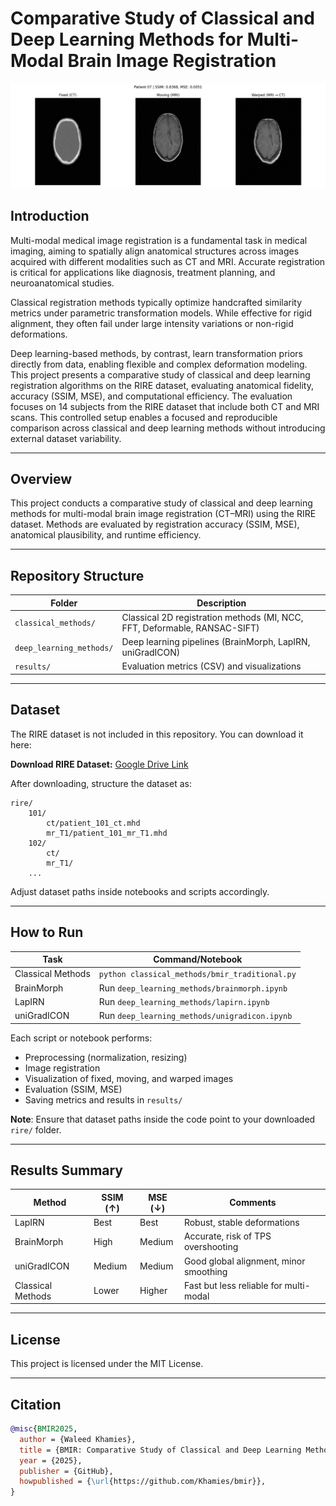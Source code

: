 # Comparative Study of Classical and Deep Learning Methods for Multi-Modal Brain Image Registration
![](./results/LapIRN/visuals/patient_07.png)
## Introduction

Multi-modal medical image registration is a fundamental task in medical imaging, aiming to spatially align anatomical structures across images acquired with different modalities such as CT and MRI. Accurate registration is critical for applications like diagnosis, treatment planning, and neuroanatomical studies.

Classical registration methods typically optimize handcrafted similarity metrics under parametric transformation models. While effective for rigid alignment, they often fail under large intensity variations or non-rigid deformations.

Deep learning-based methods, by contrast, learn transformation priors directly from data, enabling flexible and complex deformation modeling. This project presents a comparative study of classical and deep learning registration algorithms on the RIRE dataset, evaluating anatomical fidelity, accuracy (SSIM, MSE), and computational efficiency. The evaluation focuses on 14 subjects from the RIRE dataset that include both CT and MRI scans. This controlled setup enables a focused and reproducible comparison across classical and deep learning methods without introducing external dataset variability.

------

## Overview

This project conducts a comparative study of classical and deep learning methods for multi-modal brain image registration (CT–MRI) using the RIRE dataset.
Methods are evaluated by registration accuracy (SSIM, MSE), anatomical plausibility, and runtime efficiency.

------

## Repository Structure

| Folder                   | Description                                                  |
| ------------------------ | ------------------------------------------------------------ |
| `classical_methods/`     | Classical 2D registration methods (MI, NCC, FFT, Deformable, RANSAC-SIFT) |
| `deep_learning_methods/` | Deep learning pipelines (BrainMorph, LapIRN, uniGradICON)    |
| `results/`               | Evaluation metrics (CSV) and visualizations                  |

------

## Dataset

The RIRE dataset is not included in this repository. You can download it here:

**Download RIRE Dataset:** [Google Drive Link](https://drive.google.com/file/d/10l0_R8nPLty_kgWmsCGZ22e4Hv6uumEd/view?usp=sharing)

After downloading, structure the dataset as:

```plaintext
rire/
    101/
        ct/patient_101_ct.mhd
        mr_T1/patient_101_mr_T1.mhd
    102/
        ct/
        mr_T1/
    ...
```

Adjust dataset paths inside notebooks and scripts accordingly.

------

## How to Run

| Task              | Command/Notebook                               |
| ----------------- | ---------------------------------------------- |
| Classical Methods | `python classical_methods/bmir_traditional.py` |
| BrainMorph        | Run `deep_learning_methods/brainmorph.ipynb`   |
| LapIRN            | Run `deep_learning_methods/lapirn.ipynb`       |
| uniGradICON       | Run `deep_learning_methods/unigradicon.ipynb`  |

Each script or notebook performs:

- Preprocessing (normalization, resizing)
- Image registration
- Visualization of fixed, moving, and warped images
- Evaluation (SSIM, MSE)
- Saving metrics and results in `results/`

**Note**: Ensure that dataset paths inside the code point to your downloaded `rire/` folder.

------

## Results Summary

| Method            | SSIM (↑) | MSE (↓) | Comments                               |
| ----------------- | -------- | ------- | -------------------------------------- |
| LapIRN            | Best     | Best    | Robust, stable deformations            |
| BrainMorph        | High     | Medium  | Accurate, risk of TPS overshooting     |
| uniGradICON       | Medium   | Medium  | Good global alignment, minor smoothing |
| Classical Methods | Lower    | Higher  | Fast but less reliable for multi-modal |

------

## License

This project is licensed under the MIT License.

------

## Citation

```bibtex
@misc{BMIR2025,
  author = {Waleed Khamies},
  title = {BMIR: Comparative Study of Classical and Deep Learning Methods for Multi-Modal Brain Image Registration},
  year = {2025},
  publisher = {GitHub},
  howpublished = {\url{https://github.com/Khamies/bmir}},
}
```
